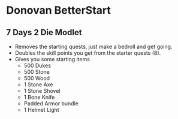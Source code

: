 # Donovan BetterStart

## 7 Days 2 Die Modlet

- Removes the starting quests, just make a bedroll and get going.
- Doubles the skill points you get from the starter quests (8).
- Gives you some starting items
  - 500 Dukes
  - 500 Stone
  - 500 Wood
  - 1 Stone Axe
  - 1 Stone Shovel
  - 1 Bone Knife
  - Padded Armor bundle
  - 1 Helmet Light
